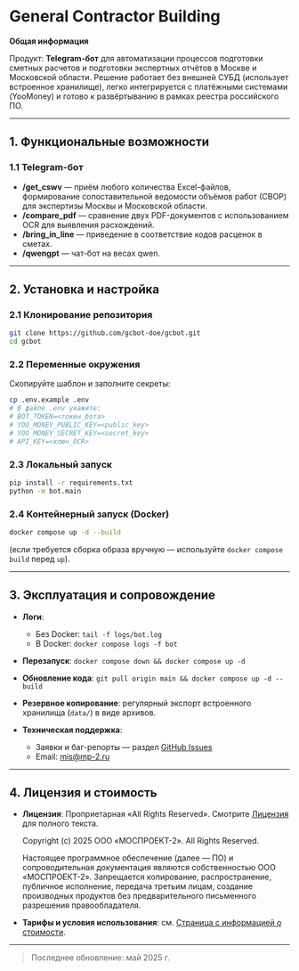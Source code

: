 # General Contractor Building

**Общая информация**

Продукт: **Telegram-бот** для автоматизации процессов подготовки сметных расчетов и подготовки экспертных отчётов в Москве и Московской области. Решение работает без внешней СУБД (использует встроенное хранилище), легко интегрируется с платёжными системами (YooMoney) и готово к развёртыванию в рамках реестра российского ПО.

---

## 1. Функциональные возможности

### 1.1 Telegram-бот

* **/get\_cswv** — приём любого количества Excel-файлов, формирование сопоставительной ведомости объёмов работ (СВОР) для экспертизы Москвы и Московской области.
* **/compare\_pdf** — сравнение двух PDF-документов с использованием OCR для выявления расхождений.
* **/bring\_in\_line** — приведение в соответствие кодов расценок в сметах.
* **/qwengpt** — чат-бот на весах qwen.

---

## 2. Установка и настройка

### 2.1 Клонирование репозитория

```bash
git clone https://github.com/gcbot-doe/gcbot.git
cd gcbot
```

### 2.2 Переменные окружения

Скопируйте шаблон и заполните секреты:

```bash
cp .env.example .env
# В файле .env укажите:
# BOT_TOKEN=<токен_бота>
# YOO_MONEY_PUBLIC_KEY=<public_key>
# YOO_MONEY_SECRET_KEY=<secret_key>
# API_KEY=<ключ_OCR>
```

### 2.3 Локальный запуск

```bash
pip install -r requirements.txt
python -m bot.main
```

### 2.4 Контейнерный запуск (Docker)

```bash
docker compose up -d --build
```

(если требуется сборка образа вручную — используйте `docker compose build` перед `up`).

---

## 3. Эксплуатация и сопровождение

* **Логи**:

  * Без Docker: `tail -f logs/bot.log`
  * В Docker: `docker compose logs -f bot`
* **Перезапуск**: `docker compose down && docker compose up -d`
* **Обновление кода**: `git pull origin main && docker compose up -d --build`
* **Резервное копирование**: регулярный экспорт встроенного хранилища (`data/`) в виде архивов.
* **Техническая поддержка**:

  * Заявки и баг-репорты — раздел [GitHub Issues](https://github.com/gcbot-doe/gcbot-docs/issues)
  * Email: [mis@mp-2.ru](mailto:mis@mp-2.ru)

---

## 4. Лицензия и стоимость

* **Лицензия**: Проприетарная «All Rights Reserved». Смотрите [Лицензия](https://gcbot-doe.github.io/gcbot-docs/license.html) для полного текста.


    Copyright (c) 2025 ООО «МОСПРОЕКТ-2». All Rights Reserved.
  
    Настоящее программное обеспечение (далее — ПО) и сопроводительная документация являются собственностью ООО «МОСПРОЕКТ-2».
    Запрещается копирование, распространение, публичное исполнение, передача третьим лицам, создание производных продуктов без
    предварительного письменного разрешения правообладателя.

* **Тарифы и условия использования**: см. [Страница с информацией о стоимости](https://gcbot-doe.github.io/gcbot-docs/pricing.html).

---

> Последнее обновление: май 2025 г.
